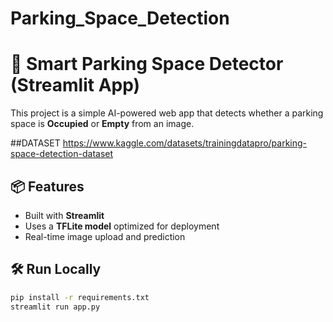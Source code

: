 # Parking_Space_Detection
# 🚗 Smart Parking Space Detector (Streamlit App)

This project is a simple AI-powered web app that detects whether a parking space is **Occupied** or **Empty** from an image.

##DATASET
https://www.kaggle.com/datasets/trainingdatapro/parking-space-detection-dataset

## 📦 Features
- Built with **Streamlit**
- Uses a **TFLite model** optimized for deployment
- Real-time image upload and prediction

## 🛠️ Run Locally

```bash
pip install -r requirements.txt
streamlit run app.py

